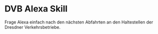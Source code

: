 # DVB Alexa Skill

Frage Alexa einfach nach den nächsten Abfahrten an den Haltestellen der Dresdner Verkehrsbetriebe.
